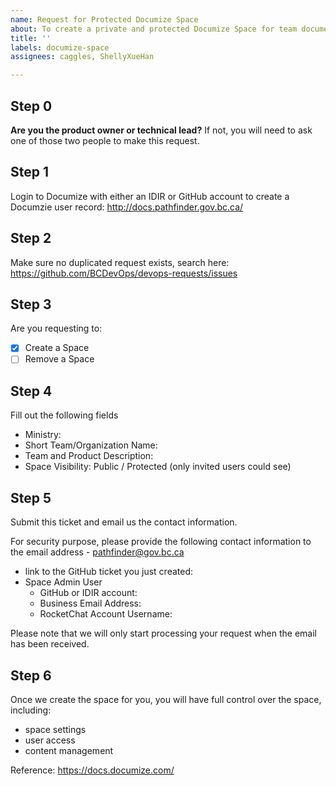 ```yaml
---
name: Request for Protected Documize Space
about: To create a private and protected Documize Space for team documents.
title: ''
labels: documize-space
assignees: caggles, ShellyXueHan

---
```


## Step 0
**Are you the product owner or technical lead?**
If not, you will need to ask one of those two people to make this request.


## Step 1
Login to Documize with either an IDIR or GitHub account to create a Documzie user record:
http://docs.pathfinder.gov.bc.ca/


## Step 2
Make sure no duplicated request exists, search here:
https://github.com/BCDevOps/devops-requests/issues


## Step 3
Are you requesting to:
- [x] Create a Space
- [ ] Remove a Space

## Step 4
Fill out the following fields

* Ministry: 
* Short Team/Organization Name: 
* Team and Product Description: 
* Space Visibility: Public / Protected (only invited users could see)


## Step 5
Submit this ticket and email us the contact information.

For security purpose, please provide the following contact information to the email address - pathfinder@gov.bc.ca

* link to the GitHub ticket you just created: 
* Space Admin User
  - GitHub or IDIR account:
  - Business Email Address: 
  - RocketChat Account Username: 

Please note that we will only start processing your request when the email has been received.



## Step 6
Once we create the space for you, you will have full control over the space, including:
- space settings
- user access
- content management

Reference: https://docs.documize.com/
